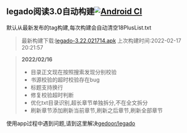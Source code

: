## legado阅读3.0自动构建[![Android CI](https://github.com/10bits/gedoor-Build/workflows/Android%20CI/badge.svg)](https://github.com/10bits/gedoor-Build/actions)

默认从最新发布的tag构建,每次构建会自动清空18PlusList.txt

> 最新构建下载:[legado-3.22.021714.apk](https://github.com/crby2333/gedoor-Build/releases/download/legado-3.22.021714/legado-3.22.021714.apk) 上次构建时间:2022-02-17 20:21:57
<!--start-->
> **2022/02/16**
> 
> * 目录正文现在按照搜索发现分别校验
> * 书源校验的超时校验存在bug
> * 标题支持换行
> * 修复校验超时判断
> * 优化txt目录识别,超长章节单独拆分,不在全文拆分
> * 刷新章节添加刷新当前章节,刷新之后章节,刷新全部章节
<!--end-->
  
使用app过程中遇到问题,请到这里解决[gedoor/legado](https://github.com/gedoor/legado/issues)

